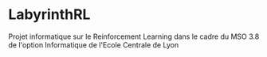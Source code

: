# LabyrinthRL
Projet informatique sur le Reinforcement Learning dans le cadre du MSO 3.8 de l'option Informatique de l'Ecole Centrale de Lyon
